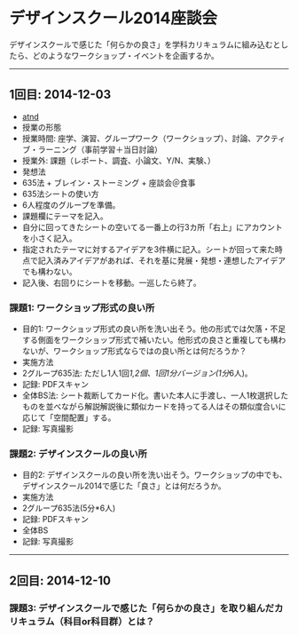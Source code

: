# デザインスクール2014座談会
デザインスクールで感じた「何らかの良さ」を学科カリキュラムに組み込むとしたら、どのようなワークショップ・イベントを企画するか。

***

## 1回目: 2014-12-03
- [atnd](http://0b53b57923b1c41320e4df7e3e.doorkeeper.jp/events/18067)
- 授業の形態
 - 授業時間: 座学、演習、グループワーク（ワークショップ）、討論、アクティブ・ラーニング（事前学習＋当日討論）
 - 授業外: 課題（レポート、調査、小論文、Y/N、実験、）
- 発想法
 - 635法 + ブレイン・ストーミング + 座談会＠食事
- 635法シートの使い方
 - 6人程度のグループを準備。
 - 課題欄にテーマを記入。
 - 自分に回ってきたシートの空いてる一番上の行3カ所「右上」にアカウントを小さく記入。
 - 指定されたテーマに対するアイデアを3件横に記入。シートが回って来た時点で記入済みアイデアがあれば、それを基に発展・発想・連想したアイデアでも構わない。
 - 記入後、右回りにシートを移動。一巡したら終了。

### 課題1: ワークショップ形式の良い所
- 目的1: ワークショップ形式の良い所を洗い出そう。他の形式では欠落・不足する側面をワークショップ形式で補いたい。他形式の良さと重複しても構わないが、ワークショップ形式ならではの良い所とは何だろうか？
- 実施方法
 - 2グループ635法: ただし1人1回*1,2個、1回1分バージョン(1分*6人)。
 - 記録: PDFスキャン
 - 全体BS法: シート裁断してカード化。書いた本人に手渡し、一人1枚選択したものを並べながら解説解説後に類似カードを持ってる人はその類似度合いに応じて「空間配置」する。
 - 記録: 写真撮影

### 課題2: デザインスクールの良い所
- 目的2: デザインスクールの良い所を洗い出そう。ワークショップの中でも、デザインスクール2014で感じた「良さ」とは何だろうか。
- 実施方法
 - 2グループ635法(5分*6人)
 - 記録: PDFスキャン
 - 全体BS
 - 記録: 写真撮影

***

## 2回目: 2014-12-10

### 課題3: デザインスクールで感じた「何らかの良さ」を取り組んだカリキュラム（科目or科目群）とは？


